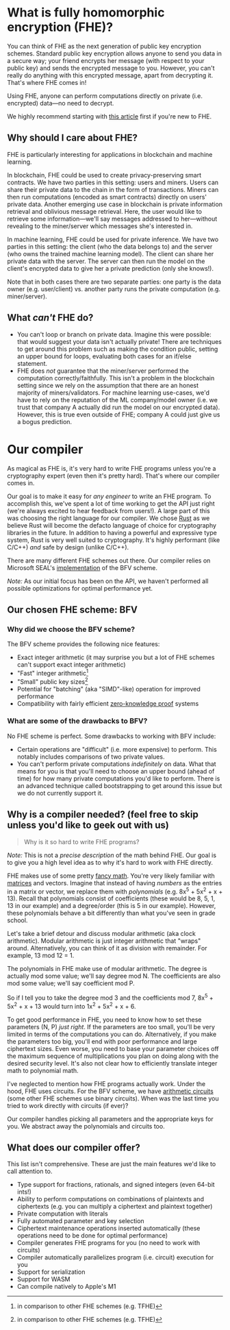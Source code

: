 # What is fully homomorphic encryption (FHE)? 

You can think of FHE as the next generation of public key encryption schemes. Standard public key encryption allows anyone to send you data in a secure way; your friend encrypts her message (with respect to your public key) and sends the encrypted message to you. However, you can't really do anything with this encrypted message, apart from decrypting it. That's where FHE comes in! 

Using FHE, anyone can perform computations directly on private (i.e. encrypted) data&mdash;no need to decrypt.

We highly recommend starting with [this article](https://blog.nucypher.com/an-engineers-guide-to-fully-homomorphic-encryption/) first if you're new to FHE.

## Why should I care about FHE?

FHE is particularly interesting for applications in blockchain and machine learning.

In blockchain, FHE could be used to create privacy-preserving smart contracts. We have two parties in this setting: users and miners. Users can share their private data to the chain in the form of transactions. Miners can then run computations (encoded as smart contracts) directly on users' private data. Another emerging use case in blockchain is private information retrieval and oblivious message retrieval. Here, the user would like to retrieve some information&mdash;we'll say messages addressed to her&mdash;without revealing to the miner/server which messages she's interested in.

In machine learning, FHE could be used for private inference. We have two parties in this setting: the client (who the data belongs to) and the server (who owns the trained machine learning model). The client can share her private data with the server. The server can then run the model on the client's encrypted data to give her a private prediction (only she knows!). 

Note that in both cases there are two separate parties: one party is the data owner (e.g. user/client) vs. another party runs the private computation (e.g. miner/server).

## What *can't* FHE do?
- You can't loop or branch on private data. Imagine this were possible: that would suggest your data isn't actually private! There are techniques to get around this problem such as making the condition public, setting an upper bound for loops, evaluating both cases for an if/else statement.
- FHE does *not* guarantee that the miner/server performed the computation correctly/faithfully. This isn't a problem in the blockchain setting since we rely on the assumption that there are an honest majority of miners/validators. For machine learning use-cases, we'd have to rely on the reputation of the ML company/model owner (i.e. we trust that company A actually did run the model on our encrypted data). However, this is true even outside of FHE; company A could just give us a bogus prediction.

# Our compiler
As magical as FHE is, it's very hard to write FHE programs unless you're a cryptography expert (even then it's pretty hard). That's where our compiler comes in.

Our goal is to make it easy for *any engineer* to write an FHE program. To accomplish this, we've spent a lot of time working to get the API just right (we're always excited to hear feedback from users!). A large part of this was choosing the right language for our compiler. We chose [Rust](https://www.rust-lang.org/) as we believe Rust will become the defacto language of choice for cryptography libraries in the future. In addition to having a powerful and expressive type system, Rust is very well suited to cryptography. It's highly performant (like C/C++) *and* safe by design (unlike C/C++). 

There are many different FHE schemes out there. Our compiler relies on Microsoft SEAL's [implementation](https://github.com/microsoft/SEAL) of the BFV scheme.

 *Note:* As our initial focus has been on the API, we haven't performed all possible optimizations for optimal performance yet.
 
 ## Our chosen FHE scheme: BFV

### Why did we choose the BFV scheme?

The BFV scheme provides the following nice features:
- Exact integer arithmetic (it may surprise you but a lot of FHE schemes can't support exact integer arithmetic)
- "Fast" integer arithmetic[^1]
- "Small" public key sizes[^1]
- Potential for "batching" (aka "SIMD"-like) operation for improved performance
- Compatibility with fairly efficient [zero-knowledge proof](https://www.wired.com/story/zero-knowledge-proofs/) systems

[^1]: in comparison to other FHE schemes (e.g. TFHE)

### What are some of the drawbacks to BFV?
No FHE scheme is perfect. Some drawbacks to working with BFV include:
- Certain operations are "difficult" (i.e. more expensive) to perform. This notably includes comparisons of two private values.
- You can't perform private computations *indefinitely* on data. What that means for you is that you'll need to choose an upper bound (ahead of time) for how many private computations you'd like to perform. There is an advanced technique called bootstrapping to get around this issue but we do not currently support it.


## Why is a compiler needed? (feel free to skip unless you'd like to geek out with us)

> Why is it so hard to write FHE programs?

*Note:* This is not a *precise description* of the math behind FHE. Our goal is to give you a high level idea as to why it's hard to work with FHE directly. 

FHE makes use of some pretty [fancy math](https://en.wikipedia.org/wiki/Ring_learning_with_errors). You're very likely familiar with [matrices](https://en.wikipedia.org/wiki/Matrix_(mathematics)) and vectors. Imagine that instead of having *numbers* as the entries in a matrix or vector, we replace them with *polynomials* (e.g. 8x<sup>5</sup> + 5x<sup>2</sup> + x + 13). Recall that polynomials consist of coefficients (these would be 8, 5, 1, 13 in our example) and a degree/order (this is 5 in our example). However, these polynomials behave a bit differently than what you've seen in grade school. 

Let's take a brief detour and discuss modular arithmetic (aka clock arithmetic). Modular arithmetic is just integer arithmetic that "wraps" around. Alternatively, you can think of it as division with remainder. For example, 13 mod 12 = 1. 

The polynomials in FHE make use of modular arithmetic. The degree is actually mod some value; we'll say degree mod N. The coefficients are also mod some value; we'll say coefficient mod P. 

So if I tell you to take the degree mod 3 and the coefficients mod 7, 8x<sup>5</sup> + 5x<sup>2</sup> + x + 13 would turn into 1x<sup>2</sup> + 5x<sup>2</sup> + x + 6. 

To get good performance in FHE, you need to know how to set these parameters (N, P) *just right*. If the parameters are too small, you'll be very limited in terms of the computations you can do. Alternatively, if you make the parameters too big, you'll end with poor performance and large ciphertext sizes. Even worse, you need to base your parameter choices off the maximum sequence of multiplications you plan on doing along with the desired security level. It's also not clear how to efficiently translate integer math to polynomial math.

I've neglected to mention how FHE programs actually work. Under the hood, FHE uses circuits. For the BFV scheme, we have [arithmetic circuits](https://en.wikipedia.org/wiki/Arithmetic_circuit_complexity#:~:text=In%20computational%20complexity%20theory%2C%20arithmetic,expressions%20it%20has%20already%20computed.) (some other FHE schemes use binary circuits). When was the last time you tried to work directly with circuits (if ever)? 

Our compiler handles picking all parameters and the appropriate keys for you. We abstract away the polynomials and circuits too. 


## What does our compiler offer?

This list isn't comprehensive. These are just the main features we'd like to call attention to.

- Type support for fractions, rationals, and signed integers (even 64-bit ints!)
- Ability to perform computations on combinations of plaintexts and ciphertexts (e.g. you can multiply a ciphertext and plaintext together)
- Private computation with literals
- Fully automated parameter and key selection
- Ciphertext maintenance operations inserted automatically (these operations need to be done for optimal performance)
- Compiler generates FHE programs for you (no need to work with circuits)
- Compiler automatically parallelizes program (i.e. circuit) execution for you
- Support for serialization
- Support for WASM
- Can compile natively to Apple's M1
